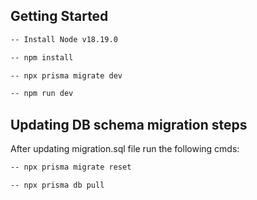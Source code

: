 ## Getting Started

```bash
-- Install Node v18.19.0

-- npm install

-- npx prisma migrate dev

-- npm run dev
```

## Updating DB schema migration steps

After updating migration.sql file run the following cmds:

```bash
-- npx prisma migrate reset

-- npx prisma db pull
```

